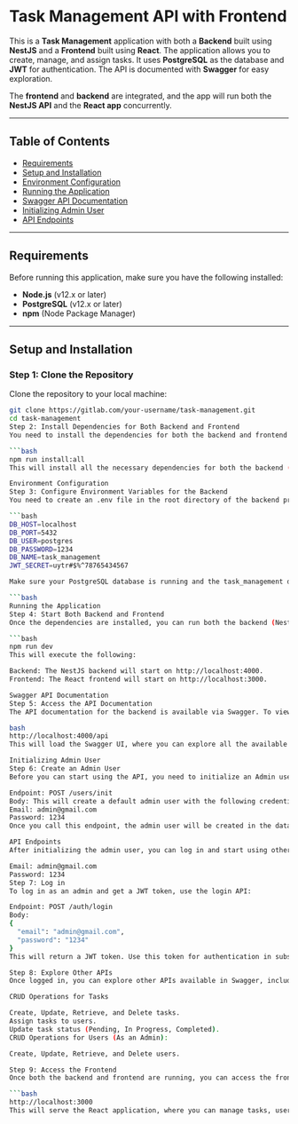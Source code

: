 # Task Management API with Frontend

This is a **Task Management** application with both a **Backend** built using **NestJS** and a **Frontend** built using **React**. The application allows you to create, manage, and assign tasks. It uses **PostgreSQL** as the database and **JWT** for authentication. The API is documented with **Swagger** for easy exploration.

The **frontend** and **backend** are integrated, and the app will run both the **NestJS API** and the **React app** concurrently.

---

## Table of Contents

- [Requirements](#requirements)
- [Setup and Installation](#setup-and-installation)
- [Environment Configuration](#environment-configuration)
- [Running the Application](#running-the-application)
- [Swagger API Documentation](#swagger-api-documentation)
- [Initializing Admin User](#initializing-admin-user)
- [API Endpoints](#api-endpoints)

---

## Requirements

Before running this application, make sure you have the following installed:

- **Node.js** (v12.x or later)
- **PostgreSQL** (v12.x or later)
- **npm** (Node Package Manager)

---

## Setup and Installation

### Step 1: Clone the Repository

Clone the repository to your local machine:

```bash
git clone https://gitlab.com/your-username/task-management.git
cd task-management
Step 2: Install Dependencies for Both Backend and Frontend
You need to install the dependencies for both the backend and frontend projects. You can do this by running the following command from the root directory of the project:

```bash
npm run install:all
This will install all the necessary dependencies for both the backend (NestJS) and frontend (React) applications.

Environment Configuration
Step 3: Configure Environment Variables for the Backend
You need to create an .env file in the root directory of the backend project and set the following environment variables for your database connection and JWT secret:

```bash
DB_HOST=localhost
DB_PORT=5432
DB_USER=postgres
DB_PASSWORD=1234
DB_NAME=task_management
JWT_SECRET=uytr#$%^78765434567

Make sure your PostgreSQL database is running and the task_management database exists.

```bash
Running the Application
Step 4: Start Both Backend and Frontend
Once the dependencies are installed, you can run both the backend (NestJS) and frontend (React) concurrently in development mode with the following command:

```bash
npm run dev
This will execute the following:

Backend: The NestJS backend will start on http://localhost:4000.
Frontend: The React frontend will start on http://localhost:3000.

Swagger API Documentation
Step 5: Access the API Documentation
The API documentation for the backend is available via Swagger. To view it, open your browser and go to the following URL:

bash
http://localhost:4000/api
This will load the Swagger UI, where you can explore all the available API endpoints.

Initializing Admin User
Step 6: Create an Admin User
Before you can start using the API, you need to initialize an Admin user. You can do this by calling the users/init API endpoint in Swagger.

Endpoint: POST /users/init
Body: This will create a default admin user with the following credentials:
Email: admin@gmail.com
Password: 1234
Once you call this endpoint, the admin user will be created in the database.

API Endpoints
After initializing the admin user, you can log in and start using other API endpoints. The login credentials for the admin user are:

Email: admin@gmail.com
Password: 1234
Step 7: Log in
To log in as an admin and get a JWT token, use the login API:

Endpoint: POST /auth/login
Body:
{
  "email": "admin@gmail.com",
  "password": "1234"
}
This will return a JWT token. Use this token for authentication in subsequent API calls.

Step 8: Explore Other APIs
Once logged in, you can explore other APIs available in Swagger, including:

CRUD Operations for Tasks

Create, Update, Retrieve, and Delete tasks.
Assign tasks to users.
Update task status (Pending, In Progress, Completed).
CRUD Operations for Users (As an Admin):

Create, Update, Retrieve, and Delete users.

Step 9: Access the Frontend
Once both the backend and frontend are running, you can access the frontend UI by navigating to:

```bash
http://localhost:3000
This will serve the React application, where you can manage tasks, users, and interact with the API via a user-friendly interface.